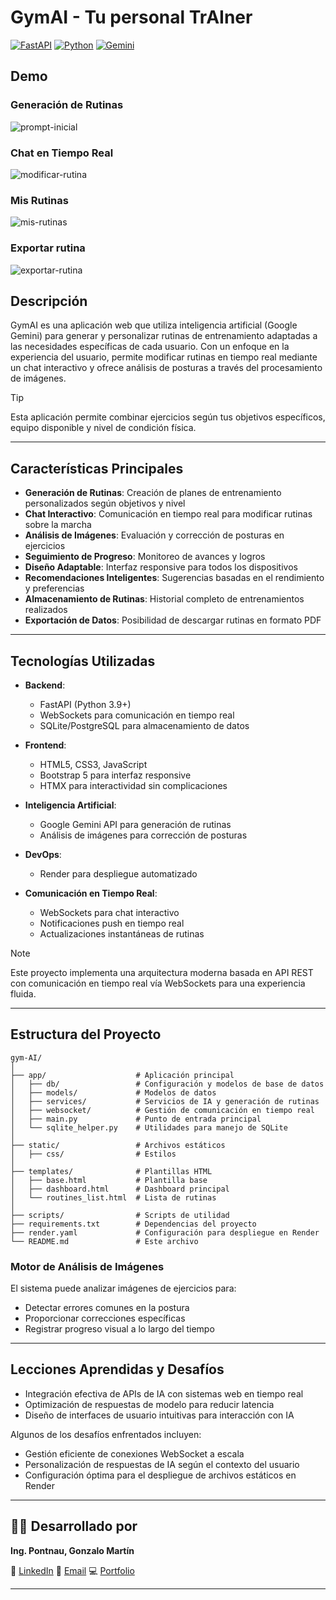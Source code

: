 # GymAI - Tu personal TrAIner

[![FastAPI](https://img.shields.io/badge/docs-FastAPI-white?logo=fastapi)](https://fastapi.tiangolo.com/)
[![Python](https://img.shields.io/badge/docs-Python-blue?logo=python)](https://docs.python.org/3/)
[![Gemini](https://img.shields.io/badge/API-Google_Gemini-green?logo=google)](https://ai.google.dev/)

## Demo

### Generación de Rutinas
![prompt-inicial](https://github.com/user-attachments/assets/8c1bfbdb-12f6-4a20-bf89-1fdb9169d7c1)

### Chat en Tiempo Real
![modificar-rutina](https://github.com/user-attachments/assets/6163adbe-ad67-49d2-802e-3bff0e953ae4)

### Mis Rutinas
![mis-rutinas](https://github.com/user-attachments/assets/b8c4786c-d320-4c64-b338-b0dba6212be5)

### Exportar rutina
![exportar-rutina](https://github.com/user-attachments/assets/871a144f-d57f-434b-8f32-1176ac4ebd4e)

## Descripción

GymAI es una aplicación web que utiliza inteligencia artificial (Google Gemini) para generar y personalizar rutinas de entrenamiento adaptadas a las necesidades específicas de cada usuario. Con un enfoque en la experiencia del usuario, permite modificar rutinas en tiempo real mediante un chat interactivo y ofrece análisis de posturas a través del procesamiento de imágenes.

> [!TIP]
> Esta aplicación permite combinar ejercicios según tus objetivos específicos, equipo disponible y nivel de condición física.

---

## Características Principales

- **Generación de Rutinas**: Creación de planes de entrenamiento personalizados según objetivos y nivel
- **Chat Interactivo**: Comunicación en tiempo real para modificar rutinas sobre la marcha
- **Análisis de Imágenes**: Evaluación y corrección de posturas en ejercicios
- **Seguimiento de Progreso**: Monitoreo de avances y logros
- **Diseño Adaptable**: Interfaz responsive para todos los dispositivos
- **Recomendaciones Inteligentes**: Sugerencias basadas en el rendimiento y preferencias
- **Almacenamiento de Rutinas**: Historial completo de entrenamientos realizados
- **Exportación de Datos**: Posibilidad de descargar rutinas en formato PDF

---

## Tecnologías Utilizadas

- **Backend**: 
   - FastAPI (Python 3.9+)
   - WebSockets para comunicación en tiempo real
   - SQLite/PostgreSQL para almacenamiento de datos
   
- **Frontend**: 
   - HTML5, CSS3, JavaScript
   - Bootstrap 5 para interfaz responsive
   - HTMX para interactividad sin complicaciones
   
- **Inteligencia Artificial**:
   - Google Gemini API para generación de rutinas
   - Análisis de imágenes para corrección de posturas
   
- **DevOps**:
   - Render para despliegue automatizado
   
- **Comunicación en Tiempo Real**:
   - WebSockets para chat interactivo
   - Notificaciones push en tiempo real
   - Actualizaciones instantáneas de rutinas

> [!NOTE]
> Este proyecto implementa una arquitectura moderna basada en API REST con comunicación en tiempo real vía WebSockets para una experiencia fluida.

---

## Estructura del Proyecto

```
gym-AI/
│
├── app/                    # Aplicación principal
│   ├── db/                 # Configuración y modelos de base de datos
│   ├── models/             # Modelos de datos
│   ├── services/           # Servicios de IA y generación de rutinas
│   ├── websocket/          # Gestión de comunicación en tiempo real
│   ├── main.py             # Punto de entrada principal
│   └── sqlite_helper.py    # Utilidades para manejo de SQLite
│
├── static/                 # Archivos estáticos
│   ├── css/                # Estilos
│
├── templates/              # Plantillas HTML
│   ├── base.html           # Plantilla base
│   ├── dashboard.html      # Dashboard principal
│   └── routines_list.html  # Lista de rutinas
│
├── scripts/                # Scripts de utilidad
├── requirements.txt        # Dependencias del proyecto
├── render.yaml             # Configuración para despliegue en Render
└── README.md               # Este archivo
```


### Motor de Análisis de Imágenes

El sistema puede analizar imágenes de ejercicios para:
- Detectar errores comunes en la postura
- Proporcionar correcciones específicas
- Registrar progreso visual a lo largo del tiempo

---

## Lecciones Aprendidas y Desafíos

- Integración efectiva de APIs de IA con sistemas web en tiempo real
- Optimización de respuestas de modelo para reducir latencia
- Diseño de interfaces de usuario intuitivas para interacción con IA

Algunos de los desafíos enfrentados incluyen:

- Gestión eficiente de conexiones WebSocket a escala
- Personalización de respuestas de IA según el contexto del usuario
- Configuración óptima para el despliegue de archivos estáticos en Render


---

## 👨‍💻 Desarrollado por

**Ing. Pontnau, Gonzalo Martín**

💼 [LinkedIn](https://linkedin.com/in/gonzalopontnau)
📧 [Email](mailto:gonzalopontnau@gmail.com)
💻 [Portfolio](https://gonzalopontnau.github.io/)

---
